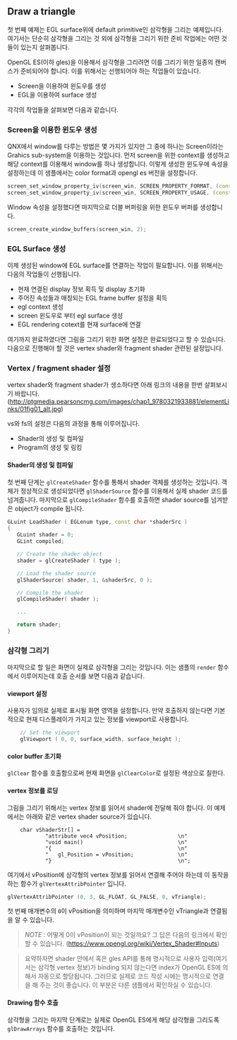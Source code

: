 ## Draw a triangle

첫 번째 예제는 EGL surface위에 default primitive인 삼각형을 그리는 예제입니다. 여기서는 단순히 삼각형을 그리는 것 외에 삼각형을 그리기 위한 준비 작업에는 어떤 것들이 있는지 살펴봅니다.

OpenGL ES(이하 gles)을 이용해서 삼각형을 그리려면 이를 그리기 위한 일종의 캔버스가 준비되어야 합니다. 이를 위해서는 선행되어야 하는 작업들이 있습니다.

- Screen을 이용하여 윈도우를 생성
- EGL을 이용하여 surface 생성

각각의 작업들을 살펴보면 다음과 같습니다.

### Screen을 이용한 윈도우 생성

QNX에서 window를 다루는 방법은 몇 가지가 있지만 그 중에 하나는 Screen이라는 Grahics sub-system을 이용하는 것입니다. 먼저 screen을 위한 context를 생성하고 해당 context를 이용해서 window를 하나 생성합니다. 이렇게 생성한 윈도우에 속성을 설정하는데 이 샘플에서는 color format과 opengl es 버전을 설정합니다.

```C++
screen_set_window_property_iv(screen_win, SCREEN_PROPERTY_FORMAT, (const int[]){ SCREEN_FORMAT_RGBX8888 });
screen_set_window_property_iv(screen_win, SCREEN_PROPERTY_USAGE, (const int[]){ SCREEN_USAGE_OPENGL_ES2 });
```

Window 속성을 설정했다면 마지막으로 더블 버퍼링을 위한 윈도우 버퍼를 생성합니다.

```C++
screen_create_window_buffers(screen_win, 2);
```

### EGL Surface 생성

이제 생성된 window에 EGL surface를 연결하는 작업이 필요합니다. 이를 위해서는 다음의 작업들이 선행됩니다.

- 현재 연결된 display 정보 획득 및 display 초기화
- 주어진 속성들과 매칭되는 EGL frame buffer 설정을 획득
- egl context 생성
- screen 윈도우로 부터 egl surface 생성
- EGL rendering cotext를 현재 surface에 연결

여기까지 완료하였다면 그림을 그리기 위한 화면 설정은 완료되었다고 할 수 있습니다. 다음으로 진행해야 할 것은 vertex shader와 fragment shader 관련된 설정입니다. 

### Vertex / fragment shader 설정

vertex shader와 fragment shader가 생소하다면 아래 링크의 내용을 한번 살펴보시기 바랍니다. (http://ptgmedia.pearsoncmg.com/images/chap1_9780321933881/elementLinks/01fig01_alt.jpg)

vs와 fs의 설정은 다음의 과정을 통해 이루어집니다.

- Shader의 생성 및 컴파일
- Program의 생성 및 링킹

#### Shader의 생성 및 컴파일

첫 번째 단계는 `glCreateShader` 함수를 통해서 shader 객체를 생성하는 것입니다. 객체가 정상적으로 생성되었다면 `glShaderSource` 함수를 이용해서 실제 shader 코드를 넘겨줍니다. 마지막으로 `glCompileShader` 함수를 호출하면 shader source를 넘겨받은 object가 compile 됩니다.

```C++
GLuint LoadShader ( EGLenum type, const char *shaderSrc )
{
   GLuint shader = 0;
   GLint compiled;

   // Create the shader object
   shader = glCreateShader ( type );

   // Load the shader source
   glShaderSource( shader, 1, &shaderSrc, 0 );

   // Compile the shader
   glCompileShader( shader );

   ...

   return shader;
}
``` 

### 삼각형 그리기 

마지막으로 할 일은 화면이 실제로 삼각형을 그리는 것입니다. 이는 샘플의 `render` 함수에서 이루어지는데 호출 순서를 보면 다음과 같습니다.

#### viewport 설정

사용자가 임의로 실제로 표시될 화면 영역을 설정합니다. 만약 호출하지 않는다면 기본적으로 현재 디스플레이가 가지고 있는 정보를 viewport로 사용합니다.
```C++
	// Set the viewport
	glViewport ( 0, 0, surface_width, surface_height );
```
#### color buffer 초기화

`glClear` 함수를 호출함으로써 현재 화면을 `glClearColor`로 설정된 색상으로 칠한다. 

#### vertex 정보를 로딩

그림을 그리기 위해서는 vertex 정보를 읽어서 shader에 전달해 줘야 합니다. 이 예제에서는 아래와 같은 vertex shader source가 있습니다.

```
    char vShaderStr[] =
    		"attribute vec4 vPosition;                \n"
    		"void main()                              \n"
    		"{                                        \n"
    		"   gl_Position = vPosition;              \n"
    		"}                                        \n";
```

여기에서 vPosition에 삼각형의 vertex 정보를 읽어서 연결해 주어야 하는데 이 동작을 하는 함수가 `glVertexAttribPointer` 입니다. 

```C++
glVertexAttribPointer (0, 3, GL_FLOAT, GL_FALSE, 0, vTriangle);
```

첫 번째 매개변수의 `0`이 vPosition을 의미하며 마지막 매개변수인 vTriangle과 연결됨을 알 수 있습니다.


> *NOTE :*
> 어떻게 0이 vPosition이 되는 것일까요? 그 답은 다음의 링크에서 확인할 수 있습니다. (https://www.opengl.org/wiki/Vertex_Shader#Inputs)
 
> 요약하자면 shader 안에서 혹은 gles API를 통해 명시적으로 사용자 입력(여기서는 삼각형 vertex 정보)가 binding 되지 않는다면 index가 OpenGL ES에 의해서 자동으로 할당됩니다. 그러므로 실제로 코드 작성 시에는 명시적으로 연결을 해 주는 것이 좋습니다. 이 부분은 다른 샘플에서 확인하실 수 있습니다.
    

#### Drawing 함수 호출

삼각형을 그리는 마지막 단계로는 실제로 OpenGL ES에게 해당 삼각형을 그리도록 `glDrawArrays` 함수를 호출하는 것입니다.
